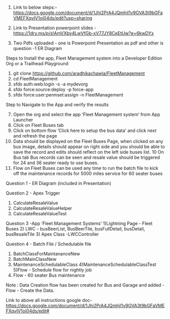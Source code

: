 
1) Link to below steps:- https://docs.google.com/document/d/1Jhi2PrA4JQmhjl1v9GVA3t9bGFaVMEFXqvIV1oi04ds/edit?usp=sharing

2) Link to Presentation powerpoint slides -  https://1drv.ms/p/s!AmVXbv4LwVfGb-xV77JY8CeEtUw?e=6kwDYx
3) Two Pdfs uploaded - one is Powerpoint Presentation as pdf and other is question -1 ER Diagram 

Steps to Install the  app, Fleet Management system into a Developer Edition Org or a Trailhead Playground
 
1) git clone https://github.com/aradhikachawla/FleetManagement
2) cd FleetManagement
3) sfdx auth:web:login -s -a mydevorg
4) sfdx force:source:deploy -p force-app
5) sfdx force:user:permset:assign -n FleetManagement

Step to Navigate to the App and verify the results

7) Open the org and select the app  ‘Fleet Management system’  from App Launcher
8) Click on Fleet Buses tab
9) Click on bottom flow  ‘Click here to setup the bus data’ and click next and refresh the page
10) Data should be displayed on the Fleet Buses Page, when clicked on any bus image, details should appear on right side and you should be able to save the record and edits should reflect on the left side  buses list.
10 On Bus tab Bus records can be seen and resale value should be triggered for 24 and 36 seater ready to use buses.
11) Flow on Fleet Buses  can be used any time to run the batch file to kick off the maintenance records for 5000 miles service for 60 seater buses


Question 1 - ER Diagram (included in Presentation)

Question 2 - Apex Trigger 
1) CalculateResaleValue
2) CalculateResaleValueHelper
3) CalculateResaleValueTest

Question 3 -App ‘Fleet Management Systems’ 
1)Lightning Page - Fleet Buses
2) LWC - busBeerList, BusBeerTile, busFullDetail, busDetail, busResaleTile
3) Apex Class -LWCController

Question 4 - Batch File / Schedulable file
1) BatchClassForMaintananceNew
2) BatchMainClassNew
3) MaintenanceSchedulableClass
4)MaintenanceSchedulableClassTest
5)Flow - Schedule flow for nightly job
6) Flow - 60 seater Bus maintenance

Note : Data Creation flow has been created for Bus and Garage and added - Flow - Create the Data.

 
Link to above all instructions google doc- https://docs.google.com/document/d/1Jhi2PrA4JQmhjl1v9GVA3t9bGFaVMEFXqvIV1oi04ds/edit#
 










